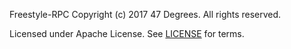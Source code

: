 Freestyle-RPC
Copyright (c) 2017 47 Degrees.  All rights reserved.

Licensed under Apache License. See [LICENSE](LICENSE) for terms.
